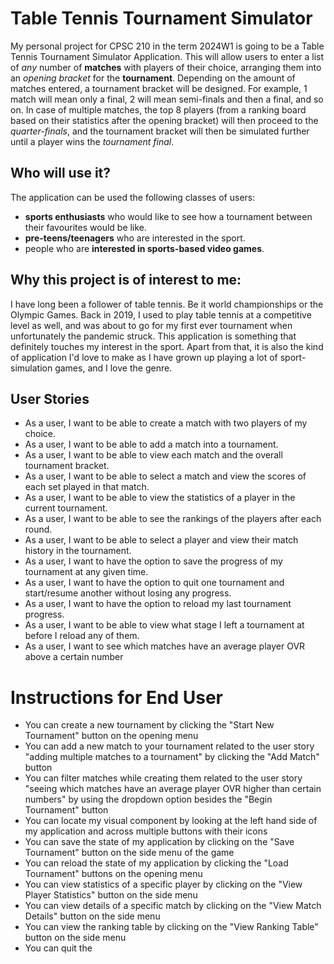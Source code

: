 # Table Tennis Tournament Simulator
My personal project for CPSC 210 in the term 2024W1 is going to be a Table Tennis Tournament Simulator Application. This will allow users to enter a list of *any* number of **matches** with players of their choice, arranging them into an *opening bracket* for the **tournament**. Depending on the amount of matches entered, a tournament bracket will be designed. For example, 1 match will mean only a final, 2 will mean semi-finals and then a final, and so on. In case of multiple matches, the top 8 players (from a ranking board based on their statistics after the opening bracket) will then proceed to the *quarter-finals*, and the tournament bracket will then be simulated further until a player wins the *tournament final*.

## Who will use it?
The application can be used the following classes of users:
- **sports enthusiasts** who would like to see how a tournament between their favourites would be like.
- **pre-teens/teenagers** who are interested in the sport.
- people who are **interested in sports-based video games**.

## Why this project is of interest to me:
I have long been a follower of table tennis. Be it world championships or the Olympic Games. Back in 2019, I used to play table tennis at a competitive level as well, and was about to go for my first ever tournament when unfortunately the pandemic struck. This application is something that definitely touches my interest in the sport. Apart from that, it is also the kind of application I'd love to make as I have grown up playing a lot of sport-simulation games, and I love the genre.

## User Stories
- As a user, I want to be able to create a match with two players of my choice.
- As a user, I want to be able to add a match into a tournament.
- As a user, I want to be able to view each match and the overall tournament bracket.
- As a user, I want to be able to select a match and view the scores of each set played in that match.
- As a user, I want to be able to view the statistics of a player in the current tournament.
- As a user, I want to be able to see the rankings of the players after each round.
- As a user, I want to be able to select a player and view their match history in the tournament.
- As a user, I want to have the option to save the progress of my tournament at any given time.
- As a user, I want to have the option to quit one tournament and start/resume another without losing any progress.
- As a user, I want to have the option to reload my last tournament progress.
- As a user, I want to be able to view what stage I left a tournament at before I reload any of them.
- As a user, I want to see which matches have an average player OVR above a certain number

# Instructions for End User
- You can create a new tournament by clicking the "Start New Tournament" button on the opening menu
- You can add a new match to your tournament related to the user story "adding multiple matches to a tournament" by clicking the "Add Match" button
- You can filter matches while creating them related to the user story "seeing which matches have an average player OVR higher than certain numbers" by using the dropdown option besides the "Begin Tournament" button
- You can locate my visual component by looking at the left hand side of my application and across multiple buttons with their icons
- You can save the state of my application by clicking on the "Save Tournament" button on the side menu of the game
- You can reload the state of my application by clicking the "Load Tournament" buttons on the opening menu
- You can view statistics of a specific player by clicking on the "View Player Statistics" button on the side menu
- You can view details of a specific match by clicking on the "View Match Details" button on the side menu
- You can view the ranking table by clicking on the "View Ranking Table" button on the side menu
- You can quit the 